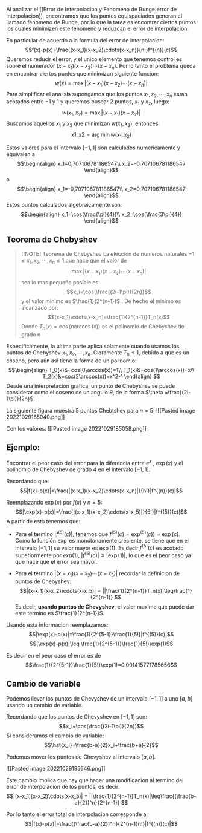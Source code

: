 Al analizar el [[Error de Interpolacion y Fenomeno de Runge|error de interpolacion]], encontramos que los puntos equispaciados generan el llamado fenomeno de Runge, por lo que la tarea es encontrar ciertos puntos los cuales minimizen este fenomeno y reduzcan el error de interpolacion.

En particular de acuerdo a la formula del error de interpolacion:
$$f(x)-p(x)=\frac{(x-x_1)(x-x_2)\cdots(x-x_n)}{n!}f^{(n)}(c)$$
Queremos reducir el error, y el unico elemento que tenemos control es sobre el numerador $(x-x_1)(x-x_2)\cdots(x-x_n)$. Por lo tanto el problema queda en encontrar ciertos puntos que minimizan siguiente funcion:$$w(x)=\max|(x-x_1)(x-x_2)\cdots (x-x_n)|$$
Para simplificar el analisis supongamos que los puntos $x_1,x_2,\cdots,x_n$ estan acotados entre $-1$ y $1$ y queremos buscar 2 puntos, $x_1$ y $x_2$, luego:$$w(x_1,x_2)=\max|(x-x_1)(x-x_2)|$$
Buscamos aquellos $x_1$ y $x_2$ que minimizan $w(x_1,x_2)$, entonces:
$$x1,x2=\arg \min w(x_1,x_2)$$

Estos valores para el intervalo $[-1,1]$ son calculados numericamente y equivalen a
$$\begin{align}
x_1=0,707106781186547\\
x_2=-0,707106781186547
\end{align}$$
o $$\begin{align}
x_1=-0,707106781186547\\
x_2=0,707106781186547
\end{align}$$
Estos puntos calculados algebraicamente son:
$$\begin{align}
x_1=\cos(\frac{\pi}{4})\\
x_2=\cos(\frac{3\pi}{4})
\end{align}$$
## Teorema de Chebyshev

>[!NOTE] Teorema de Chebyshev
>La eleccion de numeros naturales $-1\leq x_1,x_2,\cdots,x_n\leq 1$ que hace que el valor de $$\max|(x-x_1)(x-x_2)\cdots (x-x_n)|$$ sea lo mas pequeño posible es:$$x_i=\cos(\frac{(2i-1\pi)}{2n})$$ y el valor minimo es $\frac{1}{2^{n-1}}$ .
>De hecho el minimo es alcanzado por:$$(x-x_1)\cdots(x-x_n)=\frac{1}{2^{n-1}}T_n(x)$$
>Donde $T_n(x)=\cos (n \arccos(x))$ es el polinomio de Chebyshev de grado n

Especificamente, la ultima parte aplica solamente cuando usamos los puntos de Chebyshev $x_1,x_2,\cdots, x_n$.
Claramente $T_n \leq 1$, debido a  que es un coseno, pero aún así tiene la forma de un polinomio:
$$\begin{align}
T_0(x)&=cos(0\arccos(x))=1\\
T_1(x)&=cos(1\arccos(x))=x\\
T_2(x)&=cos(2\arccos(x))=x^2-1
\end{align}
$$
Desde una interpretacion grafica, un punto de Chebyshev se puede considerar como el coseno de un angulo $\theta$, de la forma $\theta =\frac{(2i-1\pi)}{2n}$.

La siguiente figura muestra 5 puntos Chebtshev para $n=5$:
![[Pasted image 20221029185040.png]]


Con los valores:
![[Pasted image 20221029185058.png]]


## Ejemplo:

Encontrar el peor caso del error para la diferencia entre $e^x$ , $\exp(x)$  y el polinomio de Chebyshev de grado 4 en  el intervalo $[-1,1]$.

Recordando que:
$$|f(x)-p(x)|=\frac{|(x-x_1)(x-x_2)\cdots(x-x_n)|}{n!}|f^{(n)}(c)|$$

Reemplazando $\exp(x)$ por $f(x)$ y $n=5$:
$$|\exp(x)-p(x)|=\frac{|(x-x_1)(x-x_2)\cdots(x-x_5)|}{5!}|f^{(5)}(c)|$$
A partir de esto tenemos que:
- Para el termino $|f^{(5)}(c)|$, tenemos que $f^{(5)}(c)=\exp^{(5)}(c))=\exp(c)$. Como la función $\exp$ es monótonamente creciente, se tiene que en el intervalo $[-1,1]$ su valor mayor es $\exp(1)$. Es decir $f^{(5)}(c)$ es acotado superiormente por $exp(1)$, $|f^{(5)}(c)|\leq |\exp(1)|$, lo que es el peor caso ya que hace que el error sea mayor.

- Para el termino $|(x-x_1)(x-x_2)\cdots(x-x_5)|$ recordar la definicion de puntos de Chebyshev:$$|(x-x_1)(x-x_2)\cdots(x-x_5)| = ||\frac{1}{2^{n-1}}T_n(x)|\leq\frac{1}{2^{n-1}} $$ Es decir, **usando puntos de Chevyshev**, el valor maximo que puede dar este termino es $\frac{1}{2^{n-1}}$.

Usando esta informacion reemplazamos:
$$|\exp(x)-p(x)|=\frac{1}{2^{5-1}}\frac{1}{5!}|f^{(5)}(c)|$$
$$|\exp(x)-p(x)|\leq \frac{1}{2^{5-1}}\frac{1}{5!}\exp(1)$$

Es decir en el peor caso el error es de $$\frac{1}{2^{5-1}}\frac{1}{5!}\exp(1)=0.001415771785656$$

## Cambio de variable

Podemos llevar los puntos de Chevyshev de un intervalo $[-1,1]$ a uno $[a,b]$ usando un cambio de variable.

Recordando que los puntos de Chevyshev en $[-1,1]$ son:$$x_i=\cos(\frac{(2i-1\pi)}{2n})$$
Si consideramos el cambio de variable:
$$\hat{x_i}=\frac{b-a}{2}x_i+\frac{b+a}{2}$$

Podemos mover los puntos de Chevyshev al intervalo $[a,b]$.

![[Pasted image 20221029195646.png]]


Este cambio implica que hay que hacer una modificacion al termino del error de interpolacion de los puntos, es decir:
$$|(x-x_1)(x-x_2)\cdots(x-x_5)| = ||\frac{1}{2^{n-1}}T_n(x)|\leq\frac{(\frac{b-a}{2})^n}{2^{n-1}} $$

Por lo tanto el error total de interpolacion corresponde a:
$$|f(x)-p(x)|=\frac{(\frac{b-a}{2})^n}{2^{n-1}n!}|f^{(n)}(c)|$$

